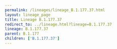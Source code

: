 ```yaml
---
permalink: /lineages/lineage_B.1.177.37.html
layout: lineage_page
title: Lineage B.1.177.37
redirect_to: ../lineage.html?lineage=B.1.177.37
lineage: B.1.177.37
parent: B.1.177
children: ['B.1.177.37']
---
```

